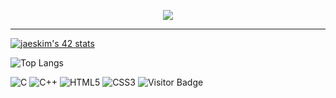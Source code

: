 <p align="center">
 <img src="https://readme-typing-svg.herokuapp.com?size=30&width=650&lines=Hello+I'm+Francois...;+I+am+a+student+at+school+42+Paris...;Nice+to+meet+you+!)](https://git.io/typing-svg">
</p>

-----------

[![jaeskim's 42 stats](https://badge42.herokuapp.com/api/stats/frfrance)](https://github.com/JaeSeoKim/badge42) 

![Top Langs](https://github-readme-stats.vercel.app/api/top-langs/?username=kazuumaVII&layout=compact&hide=javascript,css,scss,php,twig,html&theme=gruvbox)




![C](https://img.shields.io/badge/c-%2300599C.svg?style=for-the-badge&logo=c&logoColor=white)  ![C++](https://img.shields.io/badge/c++-%2300599C.svg?style=for-the-badge&logo=c%2B%2B&logoColor=white) ![HTML5](https://img.shields.io/badge/html5-%23E34F26.svg?style=for-the-badge&logo=html5&logoColor=white) ![CSS3](https://img.shields.io/badge/css3-%231572B6.svg?style=for-the-badge&logo=css3&logoColor=white)
![Visitor Badge](https://visitor-badge.laobi.icu/badge?page_id=kazuumaVII.kazuumaVII)
